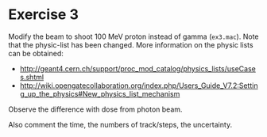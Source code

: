 # Exercise 3

Modify the beam to shoot 100 MeV proton instead of gamma (```ex3.mac```). Note that the physic-list has been changed. More information on the physic lists can be obtained:
 - http://geant4.cern.ch/support/proc_mod_catalog/physics_lists/useCases.shtml
 - http://wiki.opengatecollaboration.org/index.php/Users_Guide_V7.2:Setting_up_the_physics#New_physics_list_mechanism

Observe the difference with dose from photon beam. 

Also comment the time, the numbers of track/steps, the uncertainty.


